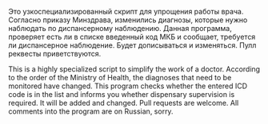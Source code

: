 Это узкоспециализированный скрипт для упрощения работы врача. 
Согласно приказу Минздрава, изменились диагнозы, которые нужно наблюдать по диспансерному наблюдению.
Данная программа, проверяет есть ли в списке введенный код МКБ и сообщает, требуется ли диспансерное наблюдение.
Будет дописываться и изменяться. Пулл реквесты приветствуются.

This is a highly specialized script to simplify the work of a doctor. 
According to the order of the Ministry of Health, the diagnoses that need to be monitored have changed.
This program checks whether the entered ICD code is in the list and informs you whether dispensary supervision is required.
It will be added and changed. Pull requests are welcome.
All comments into the program are on Russian, sorry.

